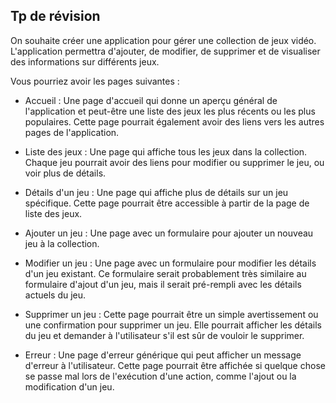 ## Tp de révision

On souhaite créer une application pour gérer une collection de jeux vidéo. L'application permettra d'ajouter, de modifier, de supprimer et de visualiser des informations sur différents jeux.

Vous pourriez avoir les pages suivantes :

- Accueil : Une page d'accueil qui donne un aperçu général de l'application et peut-être une liste des jeux les plus récents ou les plus populaires. Cette page pourrait également avoir des liens vers les autres pages de l'application.

- Liste des jeux : Une page qui affiche tous les jeux dans la collection. Chaque jeu pourrait avoir des liens pour modifier ou supprimer le jeu, ou voir plus de détails.

- Détails d'un jeu : Une page qui affiche plus de détails sur un jeu spécifique. Cette page pourrait être accessible à partir de la page de liste des jeux.

- Ajouter un jeu : Une page avec un formulaire pour ajouter un nouveau jeu à la collection.

- Modifier un jeu : Une page avec un formulaire pour modifier les détails d'un jeu existant. Ce formulaire serait probablement très similaire au formulaire d'ajout d'un jeu, mais il serait pré-rempli avec les détails actuels du jeu.

- Supprimer un jeu : Cette page pourrait être un simple avertissement ou une confirmation pour supprimer un jeu. Elle pourrait afficher les détails du jeu et demander à l'utilisateur s'il est sûr de vouloir le supprimer.

- Erreur : Une page d'erreur générique qui peut afficher un message d'erreur à l'utilisateur. Cette page pourrait être affichée si quelque chose se passe mal lors de l'exécution d'une action, comme l'ajout ou la modification d'un jeu.
